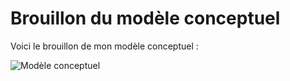 # Brouillon du modèle conceptuel

Voici le brouillon de mon modèle conceptuel :

![Modèle conceptuel](documentation/brouillon_modele_conceptuel.png)


